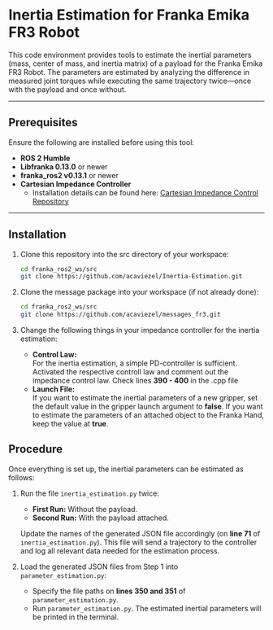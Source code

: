 # Inertia Estimation for Franka Emika FR3 Robot

This code environment provides tools to estimate the inertial parameters (mass, center of mass, and inertia matrix) of a payload for the Franka Emika FR3 Robot. The parameters are estimated by analyzing the difference in measured joint torques while executing the same trajectory twice—once with the payload and once without.

---

## Prerequisites

Ensure the following are installed before using this tool:

- **ROS 2 Humble**
- **Libfranka 0.13.0** or newer
- **franka_ros2 v0.13.1** or newer
- **Cartesian Impedance Controller**
  - Installation details can be found here: [Cartesian Impedance Control Repository](https://github.com/acaviezel/cartesian_impedance_control)

---

## Installation

1. Clone this repository into the src directory of your workspace:

   ```bash
   cd franka_ros2_ws/src
   git clone https://github.com/acaviezel/Inertia-Estimation.git
   ```
2. Clone the message package into your workspace (if not already done):
   ```bash
   cd franka_ros2_ws/src
   git clone https://github.com/acaviezel/messages_fr3.git
   ```
3. Change the following things in your impedance controller for the inertia estimation:
     - **Control Law:**  
     For the inertia estimation, a simple PD-controller is sufficient. Activated the respective controll law and comment out the impedance control law. Check lines **390 - 400** in the .cpp file
     - **Launch File:**  
     If you want to estimate the inertial parameters of a new gripper, set the default value in the gripper launch argument to **false**. If you want to estimate the parameters of an attached object to the Franka Hand, keep the value at **true**. 
   
## Procedure

Once everything is set up, the inertial parameters can be estimated as follows:

1. Run the file `inertia_estimation.py` twice:
   - **First Run:** Without the payload.
   - **Second Run:** With the payload attached.
   
   Update the names of the generated JSON file accordingly (on **line 71** of `inertia_estimation.py`). This file will send a trajectory to the controller and log all relevant data needed for the estimation process.

2. Load the generated JSON files from Step 1 into `parameter_estimation.py`:
   - Specify the file paths on **lines 350 and 351** of `parameter_estimation.py`.
   - Run `parameter_estimation.py`. The estimated inertial parameters will be printed in the terminal.
